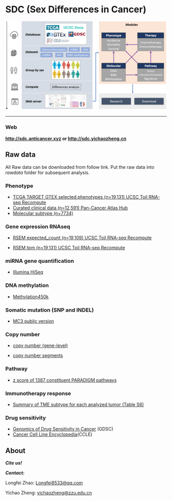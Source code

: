 # SDC (Sex Differences in Cancer)



![示意图](README/16424193648161.png)

---

### Web 

**http://sdc.anticancer.xyz or http://sdc.yichaozheng.cn**

## Raw data

All Raw data can be downloaded from follow link.  Put the raw data into *rawdata* folder for subsequent analysis.


### Phenotype

* [TCGA TARGET GTEX selected phenotypes (n=19,131) UCSC Toil RNA-seq Recompute](https://toil-xena-hub.s3.us-east-1.amazonaws.com/download/TcgaTargetGTEX_phenotype.txt.gz)
* [Curated clinical data (n=12,591) Pan-Cancer Atlas Hub](https://tcga-pancan-atlas-hub.s3.us-east-1.amazonaws.com/download/Survival_SupplementalTable_S1_20171025_xena_sp)
* [Molecular subtype (n=7734)](https://tcga-pancan-atlas-hub.s3.us-east-1.amazonaws.com/download/TCGASubtype.20170308.tsv.gz)

### Gene expression RNAseq

* [RSEM expected_count (n=19,109) UCSC Toil RNA-seq Recompute](https://toil-xena-hub.s3.us-east-1.amazonaws.com/download/TcgaTargetGtex_gene_expected_count.gz)

* [RSEM tpm (n=19,131) UCSC Toil RNA-seq Recompute](https://toil-xena-hub.s3.us-east-1.amazonaws.com/download/TcgaTargetGtex_rsem_gene_tpm.gz)

### miRNA gene quantification

* [Illumina HiSeq](https://portal.gdc.cancer.gov/)

### DNA methylation

* [Methylation450k](https://xenabrowser.net/datapages/?host=https%3A%2F%2Ftcga.xenahubs.net&removeHub=https%3A%2F%2Fxena.treehouse.gi.ucsc.edu%3A443)

### Somatic mutation (SNP and INDEL)

* [MC3 public version](https://tcga-pancan-atlas-hub.s3.us-east-1.amazonaws.com/download/mc3.v0.2.8.PUBLIC.xena.gz)

### Copy number

* [copy number (gene-level)](https://tcga-xena-hub.s3.us-east-1.amazonaws.com/download/TCGA.PANCAN.sampleMap%2FGistic2_CopyNumber_Gistic2_all_data_by_genes.gz)

* [copy number segments](https://tcga-xena-hub.s3.us-east-1.amazonaws.com/download/TCGA.PANCAN.sampleMap%2FSNP6_genomicSegment.gz)

### Pathway

* [z score of 1387 constituent PARADIGM pathways](https://tcga-pancan-atlas-hub.s3.us-east-1.amazonaws.com/download/PanCan33_ssGSEA_1387GeneSets_NonZero_sample_level_Z.txt.gz)

### Immunotherapy response

* [Summary of TME subtype for each analyzed tumor (Table S6)](https://ars.els-cdn.com/content/image/1-s2.0-S1535610821002221-mmc6.xlsx)

### Drug sensitivity

* [Genomics of Drug Sensitivity in Cancer](https://www.cancerrxgene.org/downloads/bulk_download) (GDSC)
* [Cancer Cell Line Encyclopedia](https://portals.broadinstitute.org/ccle/data)(CCLE)

## About

***Cite us!***

***Contact:***

Longfei Zhao: Longfei8533@qq.com

Yichao Zheng: yichaozheng@zzu.edu.cn

